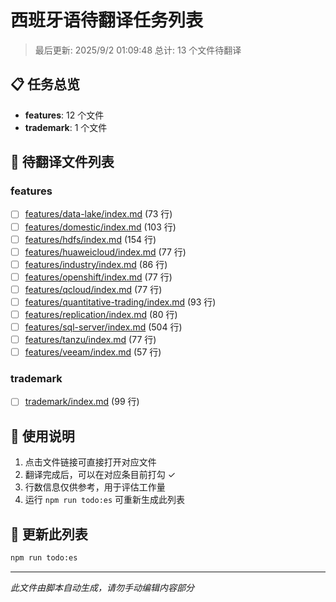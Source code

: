 # 西班牙语待翻译任务列表

> 最后更新: 2025/9/2 01:09:48
> 总计: 13 个文件待翻译

## 📋 任务总览

- **features**: 12 个文件
- **trademark**: 1 个文件

## 📝 待翻译文件列表

### features

- [ ] [features/data-lake/index.md](./features/data-lake/index.md) (73 行)
- [ ] [features/domestic/index.md](./features/domestic/index.md) (103 行)
- [ ] [features/hdfs/index.md](./features/hdfs/index.md) (154 行)
- [ ] [features/huaweicloud/index.md](./features/huaweicloud/index.md) (77 行)
- [ ] [features/industry/index.md](./features/industry/index.md) (86 行)
- [ ] [features/openshift/index.md](./features/openshift/index.md) (77 行)
- [ ] [features/qcloud/index.md](./features/qcloud/index.md) (77 行)
- [ ] [features/quantitative-trading/index.md](./features/quantitative-trading/index.md) (93 行)
- [ ] [features/replication/index.md](./features/replication/index.md) (80 行)
- [ ] [features/sql-server/index.md](./features/sql-server/index.md) (504 行)
- [ ] [features/tanzu/index.md](./features/tanzu/index.md) (77 行)
- [ ] [features/veeam/index.md](./features/veeam/index.md) (57 行)

### trademark

- [ ] [trademark/index.md](./trademark/index.md) (99 行)

## 📖 使用说明

1. 点击文件链接可直接打开对应文件
2. 翻译完成后，可以在对应条目前打勾 ✓
3. 行数信息仅供参考，用于评估工作量
4. 运行 `npm run todo:es` 可重新生成此列表

## 🔄 更新此列表

```bash
npm run todo:es
```

---

*此文件由脚本自动生成，请勿手动编辑内容部分*
